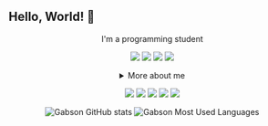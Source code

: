 ## Hello, World! 👋

<div align="center">

	
I'm a programming student
  
	
[<img src="https://img.shields.io/badge/Java-ED8B00?style=for-the-badge&logo=java&logoColor=white" />](https://github.com/GabsonRogeer/Criando-um-Banco-Digital-com-Java-e-Orienta-o-a-Objetos/)
<img src="https://img.shields.io/badge/Spring-6DB33F?style=for-the-badge&logo=spring&logoColor=white" />
<img src="https://img.shields.io/badge/Git-E34F26?style=for-the-badge&logo=git&logoColor=white" />
<img src="https://img.shields.io/badge/JavaScript-323330?style=for-the-badge&logo=javascript&logoColor=F7DF1E" />
	
	

<details>
  <summary> More about me</summary>
<div align="left">
 
``` js
const Gabson = {
    personal: {
        fullName: 'Gabson Portela',
        birthDate: '1995-06-10',
        interests: ['music', 'games', 'language learning', 'movies'],
    },
    technical: {
        technologies: {
            frontEnd: {
                Javascript: ['Vanilla JS'],
                HTML: ['HTML5', 'Semantic HTML'],
                CSS: ['Bootstrap'],
            },
	backEnd: {
		Java: ['POO' 'Collections' 'lambda expressions']
    }
	test: {
		JUnit:['TDD' 'Manual Test']
	}
}
```
  </div>
</details>


  
[<img src="https://img.shields.io/badge/Gmail-D14836?style=for-the-badge&logo=gmail&logoColor=white" />](mailto:gabsonrsp.dev@gmail.com)
[<img src="https://img.shields.io/badge/twitter-%231DA1F2.svg?&style=for-the-badge&logo=twitter&logoColor=white" />](https://twitter.com/GabsonRogeer)
[<img src="https://img.shields.io/badge/linkedin-%230077B5.svg?&style=for-the-badge&logo=linkedin&logoColor=white" />](https://www.linkedin.com/in/gabson-portela-6785b5176/) 
[<img src = "https://img.shields.io/badge/instagram-%23E4405F.svg?&style=for-the-badge&logo=instagram&logoColor=white">](https://www.instagram.com/gabsonrogeer/)
[<img src = "https://img.shields.io/badge/Steam-000000?style=for-the-badge&logo=steam&logoColor=white">](https://steamcommunity.com/id/kak00/)
	
  
![Gabson GitHub stats](https://github-readme-stats.vercel.app/api?username=gabsonrogeer&show_icons=true&theme=onedark)
![Gabson Most Used Languages](https://github-readme-stats.vercel.app/api/top-langs/?username=gabsonrogeer&layout=compact&langs_count=8&theme=onedark)
